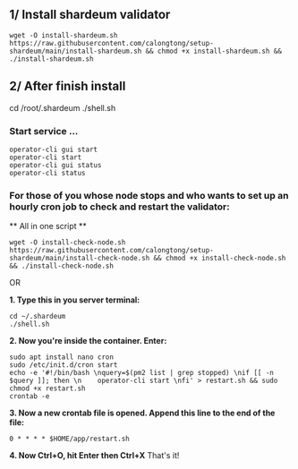 ## 1/ Install shardeum validator

```
wget -O install-shardeum.sh https://raw.githubusercontent.com/calongtong/setup-shardeum/main/install-shardeum.sh && chmod +x install-shardeum.sh && ./install-shardeum.sh
```

## 2/ After finish install
cd /root/.shardeum
./shell.sh

### Start service ...
```
operator-cli gui start
operator-cli start
operator-cli gui status
operator-cli status
```


### For those of you whose node stops and who wants to set up an hourly cron job to check and restart the validator:

** All in one script **

```wget -O install-check-node.sh https://raw.githubusercontent.com/calongtong/setup-shardeum/main/install-check-node.sh && chmod +x install-check-node.sh && ./install-check-node.sh```

OR 

**1. Type this in you server terminal:**
```
cd ~/.shardeum
./shell.sh
```

**2. Now you're inside the container. Enter:**
```
sudo apt install nano cron
sudo /etc/init.d/cron start
echo -e '#!/bin/bash \nquery=$(pm2 list | grep stopped) \nif [[ -n $query ]]; then \n    operator-cli start \nfi' > restart.sh && sudo chmod +x restart.sh
crontab -e
```

**3.  Now a new crontab file is opened. Append this line to the end of the file:**
```
0 * * * * $HOME/app/restart.sh
```

**4. Now Ctrl+O, hit Enter then Ctrl+X**
That's it! 

